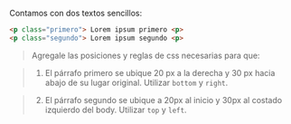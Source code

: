 Contamos con dos textos sencillos:

``` html
<p class="primero"> Lorem ipsum primero <p>
<p class="segundo"> Lorem ipsum segundo <p>
```
> Agregale las posiciones y reglas de css necesarias para que:

> 1. El párrafo primero se ubique 20 px a la derecha y 30 px hacia abajo de su lugar original. Utilizar `bottom` y `right`.

> 2. El párrafo segundo se ubique a 20px al inicio y 30px al costado izquierdo del body. Utilizar `top` y `left`.
